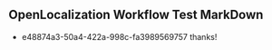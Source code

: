## OpenLocalization Workflow Test MarkDown
* e48874a3-50a4-422a-998c-fa3989569757 thanks!

<!--HONumber=Jul16_HO4-->


